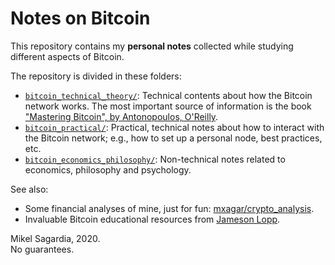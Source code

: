 # Notes on Bitcoin

This repository contains my **personal notes** collected while studying different aspects of Bitcoin.

The repository is divided in these folders:

- [`bitcoin_technical_theory/`](./bitcoin_technical_theory/): Technical contents about how the Bitcoin network works. The most important source of information is the book ["Mastering Bitcoin", by Antonopoulos, O'Reilly](https://github.com/bitcoinbook/bitcoinbook/tree/develop).
- [`bitcoin_practical/`](./bitcoin_practical/): Practical, technical notes about how to interact with the Bitcoin network; e.g., how to set up a personal node, best practices, etc.
- [`bitcoin_economics_philosophy/`](./bitcoin_economics_philosophy/): Non-technical notes related to economics, philosophy and psychology.

See also:

- Some financial analyses of mine, just for fun: [mxagar/crypto_analysis](https://github.com/mxagar/crypto_analysis).
- Invaluable Bitcoin educational resources from [Jameson Lopp](https://www.lopp.net).

<!--
Other technical books:

- "Mastering the Lightning Network", Antonopoulos et al., O'Reilly: [`bitcoin_lightning_antonopoulos/`](./bitcoin_lightning_antonopoulos/).
- "Programming Bitcoin", Song, O'Reilly: [`bitcoin_programming_song/`](./bitcoin_programming_song/).
-->

Mikel Sagardia, 2020.  
No guarantees.
